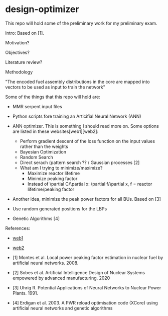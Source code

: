 # design-optimizer

This repo will hold some of the preliminary work for my preliminary exam.

Intro:
Based on [1].

Motivation?

Objectives?

Literature review?

Methodology

"The encoded fuel assembly distributions in the core are mapped into vectors to be used as input to train the network"


Some of the things that this repo will hold are:
* MMR serpent input files
* Python scripts fore training an Articifial Neural Network (ANN)
* ANN optimizer. This is something I should read more on. Some options are listed in these websites[web1][web2]:
  * Perform gradient descent of the loss function on the input values rather than the weights
  * Bayesian Optimization
  * Random Search
  * Direct serach (pattern search ?? / Gaussian processes [2]
  * What am I trying to minimize/maximize?
    * Maximize reactor lifetime
    * Minimize peaking factor
    * Instead of \partial C/\partial x: \partial f/\partial x, f = reactor lifetime/peaking factor

* Another idea, minimize the peak power factors for all BUs.
Based on [3]

* Use random generated positions for the LBPs

* Genetic Algorithms [4]


References:
* [web1](https://stats.stackexchange.com/questions/397223/neural-network-for-input-values-optimization)
* [web2](https://stats.stackexchange.com/questions/193306/optimization-when-cost-function-slow-to-evaluate/193310#193310)

* [1] Montes et al. Local power peaking factor estimation in nuclear fuel by artificial neural networks. 2008.
* [2] Sobes et al. Artificial Intelligence Design of Nuclear Systems empowered by advanced manufacturing. 2020
* [3] Uhrig R. Potential Applications of Neural Networks to Nuclear Power Plants. 1991.
* [4] Erdigan et al. 2003. A PWR reload optimisation code (XCore) using artificial neural networks and genetic algorithms
